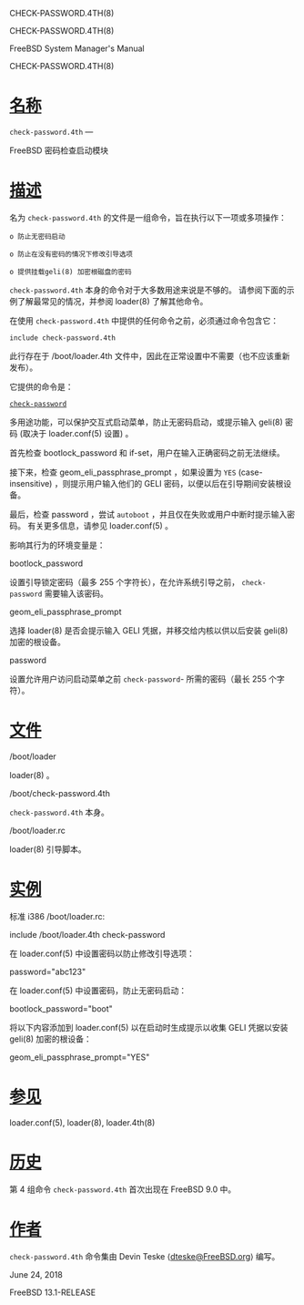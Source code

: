   CHECK-PASSWORD.4TH(8)  

CHECK-PASSWORD.4TH(8)

FreeBSD System Manager's Manual

CHECK-PASSWORD.4TH(8)

[名称](#__u540D___u79F0_)
=======================

`check-password.4th` —

FreeBSD 密码检查启动模块

[描述](#__u63CF___u8FF0_)
=======================

名为 `check-password.4th` 的文件是一组命令，旨在执行以下一项或多项操作：

`o 防止无密码启动`

`o 防止在没有密码的情况下修改引导选项`

`o 提供挂载geli(8) 加密根磁盘的密码`

`check-password.4th` 本身的命令对于大多数用途来说是不够的。 请参阅下面的示例了解最常见的情况，并参阅 loader(8) 了解其他命令。

在使用 `check-password.4th` 中提供的任何命令之前，必须通过命令包含它：

`include check-password.4th`

此行存在于 /boot/loader.4th 文件中，因此在正常设置中不需要（也不应该重新发布）。

它提供的命令是：

[`check-password`](#check-password)

多用途功能，可以保护交互式启动菜单，防止无密码启动，或提示输入 geli(8) 密码 (取决于 loader.conf(5) 设置) 。

首先检查 bootlock\_password 和 if-set，用户在输入正确密码之前无法继续。

接下来，检查 geom\_eli\_passphrase\_prompt ，如果设置为 `YES` (case-insensitive) ，则提示用户输入他们的 GELI 密码，以便以后在引导期间安装根设备。

最后，检查 password ，尝试 `autoboot` ，并且仅在失败或用户中断时提示输入密码。 有关更多信息，请参见 loader.conf(5) 。

影响其行为的环境变量是：

bootlock\_password

设置引导锁定密码（最多 255 个字符长），在允许系统引导之前， `check-password` 需要输入该密码。

geom\_eli\_passphrase\_prompt

选择 loader(8) 是否会提示输入 GELI 凭据，并移交给内核以供以后安装 geli(8) 加密的根设备。

password

设置允许用户访问启动菜单之前 `check-password`-
所需的密码（最长 255 个字符）。

[文件](#__u6587___u4EF6_)
=======================

/boot/loader

loader(8) 。

/boot/check-password.4th

`check-password.4th` 本身。

/boot/loader.rc

loader(8) 引导脚本。

[实例](#__u5B9E___u4F8B_)
=======================

标准 i386 /boot/loader.rc:

include /boot/loader.4th check-password 

在 loader.conf(5) 中设置密码以防止修改引导选项：

password="abc123" 

在 loader.conf(5) 中设置密码，防止无密码启动：

bootlock\_password="boot" 

将以下内容添加到 loader.conf(5) 以在启动时生成提示以收集 GELI 凭据以安装 geli(8) 加密的根设备：

geom\_eli\_passphrase\_prompt="YES" 

[参见](#__u53C2___u89C1_)
=======================

loader.conf(5), loader(8), loader.4th(8)

[历史](#__u5386___u53F2_)
=======================

第 4 组命令 `check-password.4th` 首次出现在 FreeBSD 9.0 中。

[作者](#__u4F5C___u8005_)
=======================

`check-password.4th` 命令集由 Devin Teske ⟨dteske@FreeBSD.org⟩ 编写。

June 24, 2018

FreeBSD 13.1-RELEASE